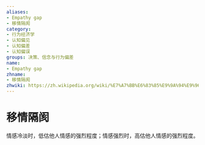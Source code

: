 ```yaml
---
aliases:
- Empathy gap
- 移情隔阂
category:
- 行为经济学
- 认知偏见
- 认知偏差
- 认知偏误
groups: 决策、信念与行为偏差
name:
- Empathy gap
zhname:
- 移情隔阂
zhwiki: https://zh.wikipedia.org/wiki/%E7%A7%BB%E6%83%85%E9%9A%94%E9%96%A1
---
```


# 移情隔阂

情感冷淡时，低估他人情感的强烈程度；情感强烈时，高估他人情感的强烈程度。
